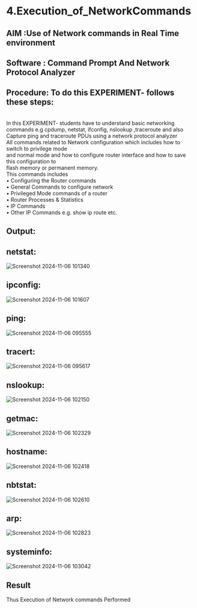 # 4.Execution_of_NetworkCommands
## AIM :Use of Network commands in Real Time environment
## Software : Command Prompt And Network Protocol Analyzer
## Procedure: To do this EXPERIMENT- follows these steps:
<BR>
In this EXPERIMENT- students have to understand basic networking commands e.g cpdump, netstat, ifconfig, nslookup ,traceroute and also Capture ping and traceroute PDUs using a network protocol analyzer 
<BR>
All commands related to Network configuration which includes how to switch to privilege mode
<BR>
and normal mode and how to configure router interface and how to save this configuration to
<BR>
flash memory or permanent memory.
<BR>
This commands includes
<BR>
• Configuring the Router commands
<BR>
• General Commands to configure network
<BR>
• Privileged Mode commands of a router 
<BR>
• Router Processes & Statistics
<BR>
• IP Commands
<BR>
• Other IP Commands e.g. show ip route etc.
<BR>

## Output:
## netstat:
![Screenshot 2024-11-06 101340](https://github.com/user-attachments/assets/793185f2-8312-427a-a7ce-c3cf66e405ef)

## ipconfig:
![Screenshot 2024-11-06 101607](https://github.com/user-attachments/assets/752051df-6f53-47d2-ab85-da05f86333bc)

## ping:
![Screenshot 2024-11-06 095555](https://github.com/user-attachments/assets/f9afd775-fe03-40ba-8038-718afcc436b1)

## tracert:
![Screenshot 2024-11-06 095617](https://github.com/user-attachments/assets/b18cd32d-3a1c-40b6-bf91-7a5f16021cf3)

##  nslookup:
![Screenshot 2024-11-06 102150](https://github.com/user-attachments/assets/dc8fdc4e-68f1-48b3-a0c4-d6d722263a49)

## getmac:
![Screenshot 2024-11-06 102329](https://github.com/user-attachments/assets/ed100e4c-bf88-4088-bf3d-64b7062a0d7e)

## hostname:
![Screenshot 2024-11-06 102418](https://github.com/user-attachments/assets/fdd39690-1a0b-45c7-bde2-b52278f6cc5f)

## nbtstat:
![Screenshot 2024-11-06 102610](https://github.com/user-attachments/assets/64280839-43b9-4447-ae63-eb7b4066a6ff)

## arp:
![Screenshot 2024-11-06 102823](https://github.com/user-attachments/assets/7c666d20-18fe-441d-a4a1-ffd92d92a2b7)
## systeminfo:
![Screenshot 2024-11-06 103042](https://github.com/user-attachments/assets/f1701e36-75fc-4cd2-b4cb-7cb43d969914)

## Result
Thus Execution of Network commands Performed 
